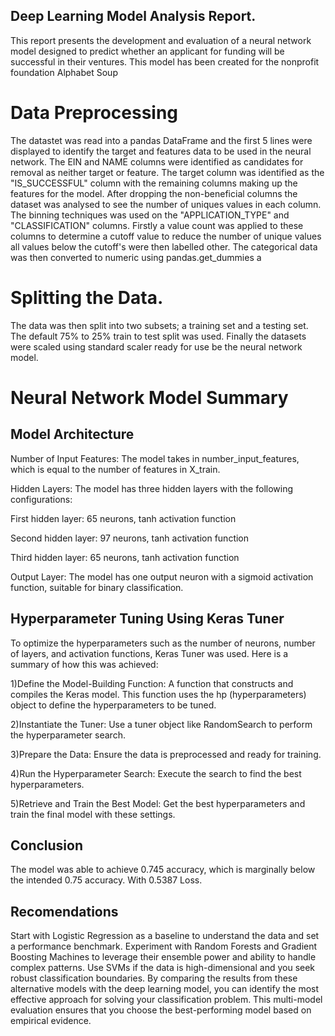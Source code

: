 ## Deep Learning Model Analysis Report.
This report presents the development and evaluation of a neural network model designed to predict whether an applicant for funding will be successful in their ventures. This model has been created for the nonprofit foundation Alphabet Soup

# Data Preprocessing
The datastet was read into a pandas DataFrame and the first 5 lines were displayed to identify the target and features data to be used in the neural network. The EIN and NAME columns were identified as candidates for removal as neither target or feature. The target column was identified as the "IS_SUCCESSFUL" column with the remaining columns making up the features for the model. After dropping the non-beneficial columns the dataset was analysed to see the number of uniques values in each column. The binning techniques was used on the "APPLICATION_TYPE" and "CLASSIFICATION" columns. Firstly a value count was applied to these columns to determine a cutoff value to reduce the number of unique values all values below the cutoff's were then labelled other. The categorical data was then converted to numeric using pandas.get_dummies a

# Splitting the Data.
The data was then split into two subsets; a training set and a testing set. The default 75% to 25% train to test split was used. Finally the datasets were scaled using standard scaler ready for use be the neural network model.
# Neural Network Model Summary

## Model Architecture
Number of Input Features: The model takes in number_input_features, which is equal to the number of features in X_train.

Hidden Layers: The model has three hidden layers with the following configurations:

First hidden layer: 65 neurons, tanh activation function

Second hidden layer: 97 neurons, tanh activation function

Third hidden layer: 65 neurons, tanh activation function

Output Layer: The model has one output neuron with a sigmoid activation function, suitable for binary classification.

## Hyperparameter Tuning Using Keras Tuner
To optimize the hyperparameters such as the number of neurons, number of layers, and activation functions, Keras Tuner was used. Here is a summary of how this was achieved:

1)Define the Model-Building Function: A function that constructs and compiles the Keras model. This function uses the hp (hyperparameters) object to define the hyperparameters to be tuned.

2)Instantiate the Tuner: Use a tuner object like RandomSearch to perform the hyperparameter search.

3)Prepare the Data: Ensure the data is preprocessed and ready for training.

4)Run the Hyperparameter Search: Execute the search to find the best hyperparameters.

5)Retrieve and Train the Best Model: Get the best hyperparameters and train the final model with these settings.

## Conclusion
The model was able to achieve 0.745 accuracy, which is marginally below the intended 0.75 accuracy. With 0.5387 Loss.  

## Recomendations
Start with Logistic Regression as a baseline to understand the data and set a performance benchmark.
Experiment with Random Forests and Gradient Boosting Machines to leverage their ensemble power and ability to handle complex patterns.
Use SVMs if the data is high-dimensional and you seek robust classification boundaries.
By comparing the results from these alternative models with the deep learning model, you can identify the most effective approach for solving your classification problem. This multi-model evaluation ensures that you choose the best-performing model based on empirical evidence.

